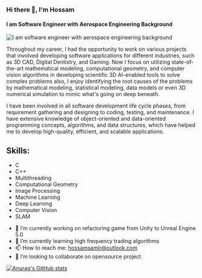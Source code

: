 ### Hi there 👋, I'm Hossam
#### I am Software Engineer with Aerospace Engineering Background 
![I am software engineer with aerospace engineering background ]([https://media.licdn.com/dms/image/C4D16AQHnHw_020AfZg/profile-displaybackgroundimage-shrink_350_1400/0/1517374825457?e=1689206400&v=beta&t=e9lD0H0KatMSTLtr2vN7WMtbTtnxjKifv6f8OagDK9U](https://media.licdn.com/dms/image/D4D16AQGxyBg1HTBYaA/profile-displaybackgroundimage-shrink_350_1400/0/1685207456165?e=1690416000&v=beta&t=1yd1dwJdTuQXB2yMRNFxSyYJdHfxUFzubo47nJOfYm0))

Throughout my career, I had the opportunity to work on various projects that involved developing software applications for different industries, such as 3D CAD, Digital Dentistry, and Gaming. Now I focus on utilizing state-of-the-art mathematical modeling, computational geometry, and computer vision algorithms in developing scientific 3D AI-enabled tools to solve complex problems also, I enjoy identifying the root causes of the problems by mathematical modeling, statistical modeling, data models or even  3D numerical simulation to mimic what's going on deep beneath. 

I have been involved in all software development life cycle phases, from requirement gathering and designing to coding, testing, and maintenance. I have extensive knowledge of object-oriented and data-oriented programming concepts, algorithms, and data structures, which have helped me to develop high-quality, efficient, and scalable applications.




## Skills:  
* C 
* C++
* Multithreading 
* Computational Geometry 
* Image Processing 
* Machine Learning 
* Deep Learning 
* Computer Vision 
* SLAM 

- 🔭 I’m currently working on refactoring game from Unity to Unreal Engine 5.0 
- 🌱 I’m currently learning high frequency trading algorithms 
- 📫 How to reach me: hossamsamir@outlook.com
- 👯 I’m looking to collaborate on opensource project


[![Anurag's GitHub stats](https://github-readme-stats.vercel.app/api?username=Hossam86)](https://github.com/anuraghazra/github-readme-stats)

<!--
**Hossam86/Hossam86** is a ✨ _special_ ✨ repository because its `README.md` (this file) appears on your GitHub profile.

Here are some ideas to get you started:

- 🔭 I’m currently working on game developemnt using Unreal Engine 5.0 ...
- 🌱 I’m currently learning high frequency trading algorithms ...
- 👯 I’m looking to collaborate on ...
- 🤔 I’m looking for help with ...
- 💬 Ask me about ...
- 📫 How to reach me: ...
- 😄 Pronouns: ...
- ⚡ Fun fact: ...
-->
